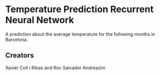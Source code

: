 # Temperature Prediction Recurrent Neural Network
A prediction about the average temperature for the following months in Barcelona.

## Creators
Xavier Coll i Ribas and Roc Salvador Andreazini
